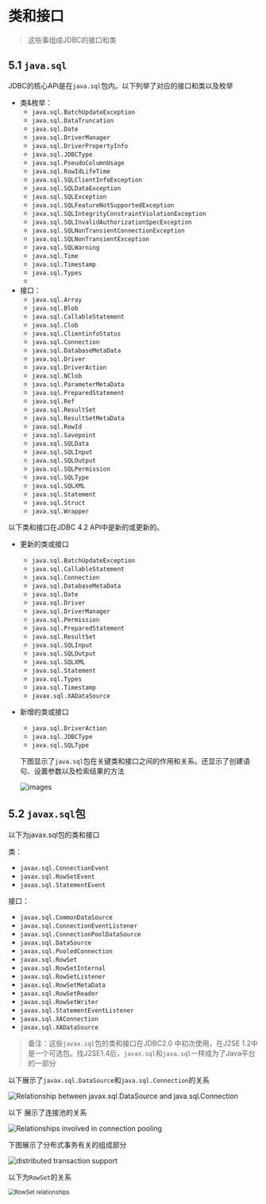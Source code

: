 # 类和接口

> 这些事组成JDBC的接口和类

## 5.1 `java.sql`

 JDBC的核心APi是在`java.sql`包内。以下列举了对应的接口和类以及枚举

- 类&枚举：
  - `java.sql.BatchUpdateException`
  - `java.sql.DataTruncation`
  - `java.sql.Date`
  - `java.sql.DriverManager`
  - `java.sql.DriverPropertyInfo`
  - `java.sql.JDBCType`
  - `java.sql.PseudoColumnUsage`
  - `java.sql.RowIdLifeTime`
  - `java.sql.SQLClientInfoException`
  - `java.sql.SQLDataException`
  - `java.sql.SQLException`
  - `java.sql.SQLFeatureNotSupportedException`
  - `java.sql.SQLIntegrityConstraintViolationException`
  - `java.sql.SQLInvalidAuthorizationSpecException`
  - `java.sql.SQLNonTransientConnectionException`
  - `java.sql.SQLNonTransientException`
  - `java.sql.SQLWarning`
  - `java.sql.Time`
  - `java.sql.Timestamp`
  - `java.sql.Types`
  - 
- 接口：
  - `java.sql.Array`
  - `java.sql.Blob`
  - `java.sql.CallableStatement`
  - `java.sql.Clob`
  - `java.sql.ClientinfoStatus`
  - `java.sql.Connection`
  - `java.sql.DatabaseMetaData`
  - `java.sql.Driver`
  - `java.sql.DriverAction`
  - `java.sql.NClob`
  - `java.sql.ParameterMetaData`
  - `java.sql.PreparedStatement`
  - `java.sql.Ref`
  - `java.sql.ResultSet`
  - `java.sql.ResultSetMetaData`
  - `java.sql.RowId`
  - `java.sql.Savepoint`
  - `java.sql.SQLData`
  - `java.sql.SQLInput`
  - `java.sql.SQLOutput`
  - `java.sql.SQLPermission`
  - `java.sql.SQLType`
  - `java.sql.SQLXML`
  - `java.sql.Statement`
  - `java.sql.Struct`
  - `java.sql.Wrapper`

以下类和接口在JDBC 4.2 API中是新的或更新的。

- 更新的类或接口
  - `java.sql.BatchUpdateException`
  - `java.sql.CallableStatement`
  - `java.sql.Connection`
  - `java.sql.DatabaseMetaData`
  - `java.sql.Date`
  - `java.sql.Driver`
  - `java.sql.DriverManager`
  - `java.sql.Permission`
  - `java.sql.PreparedStatement`
  - `java.sql.ResultSet`
  - `java.sql.SQLInput`
  - `java.sql.SQLOutput`
  - `java.sql.SQLXML`
  - `java.sql.Statement`
  - `java.sql.Types`
  - `java.sql.Timestamp`
  - `javax.sql.XADataSource`
  
- 新增的类或接口
  - `java.sql.DriverAction`
  - `java.sql.JDBCType`
  - `java.sql.SQLType`

   下图显示了`java.sql`包在关键类和接口之间的作用和关系。还显示了创建语句、设置参数以及检索结果的方法
  
  ![images](./images/5-1.png)

## 5.2 `javax.sql`包

以下为javax.sql包的类和接口

类：

- `javax.sql.ConnectionEvent`
- `javax.sql.RowSetEvent`
- `javax.sql.StatementEvent`

接口：

- `javax.sql.CommonDataSource`
- `javax.sql.ConnectionEventListener`
- `javax.sql.ConnectionPoolDataSource`
- `javax.sql.DataSource`
- `javax.sql.PooledConnection`
- `javax.sql.RowSet`
- `javax.sql.RowSetInternal`
- `javax.sql.RowSetListener`
- `javax.sql.RowSetMetaData`
- `javax.sql.RowSetReader`
- `javax.sql.RowSetWriter`
- `javax.sql.StatementEventListener`
- `javax.sql.XAConnection`
- `javax.sql.XADataSource`

> 备注：这些`javax.sql`包的类和接口在JDBC2.0 中初次使用，在J2SE 1.2中是一个可选包。找J2SE1.4后，`javax.sql`和`java.sql`一样成为了Java平台的一部分

以下展示了`javax.sql.DataSource`和`java.sql.Connection`的关系

![Relationship between javax.sql.DataSource and
java.sql.Connection](./images/5-2.png)

以下 展示了连接池的关系

![Relationships involved in connection pooling](images/5-3.png)

下图展示了分布式事务有关的组成部分

![distributed transaction support](images/5-4.png)

以下为`RowSet`的关系

<img src="images/5-5.png" alt="RowSet relationships" style="zoom:80%;" />